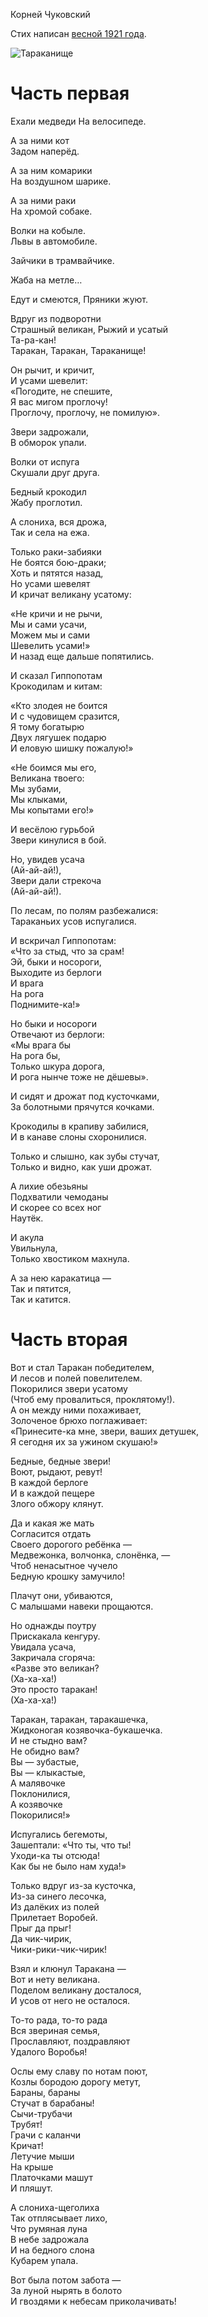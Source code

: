 Корней Чуковский

Стих написан [весной 1921 года](https://ru.wikipedia.org/wiki/%D0%A2%D0%B0%D1%80%D0%B0%D0%BA%D0%B0%D0%BD%D0%B8%D1%89%D0%B5).


![Тараканище](./img/cover.jpg)


# Часть первая

Ехали медведи 
На велосипеде.  

А за ними кот  
Задом наперёд.  
  
А за ним комарики  
На воздушном шарике.  
  
А за ними раки  
На хромой собаке.  
  
Волки на кобыле.  
Львы в автомобиле.  
  
Зайчики 
в трамвайчике. 
  
Жаба на метле… 
  
Едут и смеются, 
Пряники жуют. 
  
Вдруг из подворотни  
Страшный великан, 
Рыжий и усатый  
Та-ра-кан!  
Таракан, Таракан, Тараканище! 
  
Он рычит, и кричит,  
И усами шевелит:  
«Погодите, не спешите,  
Я вас мигом проглочу!  
Проглочу, проглочу, не помилую».  
  
Звери задрожали,  
В обморок упали.  
  
Волки от испуга  
Скушали друг друга.  
 
Бедный крокодил  
Жабу проглотил.  
  
А слониха, вся дрожа,  
Так и села на ежа.  
  
Только раки-забияки  
Не боятся бою-драки;  
Хоть и пятятся назад,  
Но усами шевелят  
И кричат великану усатому:  
  
«Не кричи и не рычи,  
Мы и сами усачи,  
Можем мы и сами  
Шевелить усами!»  
И назад еще дальше попятились.  
  
И сказал Гиппопотам  
Крокодилам и китам:  
  
«Кто злодея не боится  
И с чудовищем сразится,  
Я тому богатырю  
Двух лягушек подарю  
И еловую шишку пожалую!»  
  
«Не боимся мы его,  
Великана твоего:  
Мы зубами,  
Мы клыками,  
Мы копытами его!»  
  
И весёлою гурьбой  
Звери кинулися в бой.  
  
Но, увидев усача  
(Ай-ай-ай!),  
Звери дали стрекоча  
(Ай-ай-ай!).  
  
По лесам, по полям разбежалися:  
Тараканьих усов испугалися.  
  
И вскричал Гиппопотам:  
«Что за стыд, что за срам!  
Эй, быки и носороги,  
Выходите из берлоги  
И врага  
На рога  
Поднимите-ка!»  
  
Но быки и носороги  
Отвечают из берлоги:  
«Мы врага бы  
На рога бы,  
Только шкура дорога,  
И рога нынче тоже не дёшевы».  
  
И сидят и дрожат под кусточками,  
За болотными прячутся кочками.  
  
Крокодилы в крапиву забилися,  
И в канаве слоны схоронилися.  
  
Только и слышно, как зубы стучат,  
Только и видно, как уши дрожат.  
  
А лихие обезьяны  
Подхватили чемоданы  
И скорее со всех ног  
Наутёк.  
  
И акула  
Увильнула,  
Только хвостиком махнула.  
  
А за нею каракатица —  
Так и пятится,  
Так и катится.  
  

# Часть вторая
 
Вот и стал Таракан победителем,  
И лесов и полей повелителем.  
Покорилися звери усатому  
(Чтоб ему провалиться, проклятому!).  
А он между ними похаживает,  
Золоченое брюхо поглаживает:  
«Принесите-ка мне, звери, ваших детушек,  
Я сегодня их за ужином скушаю!»  
  
Бедные, бедные звери!  
Воют, рыдают, ревут!  
В каждой берлоге  
И в каждой пещере  
Злого обжору клянут.  
  
Да и какая же мать  
Согласится отдать  
Своего дорогого ребёнка —  
Медвежонка, волчонка, слонёнка, —  
Чтоб ненасытное чучело  
Бедную крошку замучило!  
  
Плачут они, убиваются,  
С малышами навеки прощаются.  
  
Но однажды поутру  
Прискакала кенгуру.  
Увидала усача,  
Закричала сгоряча:  
«Разве это великан?  
(Ха-ха-ха!)  
Это просто таракан!  
(Ха-ха-ха!)  
  
Таракан, таракан, таракашечка,  
Жидконогая козявочка-букашечка.  
И не стыдно вам?  
Не обидно вам?  
Вы — зубастые,  
Вы — клыкастые,  
А малявочке  
Поклонилися,  
А козявочке  
Покорилися!»  
  
Испугались бегемоты,  
Зашептали: «Что ты, что ты!  
Уходи-ка ты отсюда!  
Как бы не было нам худа!»  
  
Только вдруг из-за кусточка,  
Из-за синего лесочка,  
Из далёких из полей  
Прилетает Воробей.  
Прыг да прыг!  
Да чик-чирик,  
Чики-рики-чик-чирик!  
  
Взял и клюнул Таракана —  
Вот и нету великана.  
Поделом великану досталося,  
И усов от него не осталося.  
  
То-то рада, то-то рада  
Вся звериная семья,  
Прославляют, поздравляют  
Удалого Воробья!  
  
Ослы ему славу по нотам поют,  
Козлы бородою дорогу метут,  
Бараны, бараны  
Стучат в барабаны!  
Сычи-трубачи  
Трубят!  
Грачи с каланчи  
Кричат!  
Летучие мыши  
На крыше  
Платочками машут  
И пляшут.  
  
А слониха-щеголиха  
Так отплясывает лихо,  
Что румяная луна  
В небе задрожала  
И на бедного слона  
Кубарем упала.  
  
Вот была потом забота —  
За луной нырять в болото  
И гвоздями к небесам приколачивать!
